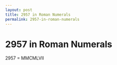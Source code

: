 ```yaml
---
layout: post
title: 2957 in Roman Numerals
permalink: 2957-in-roman-numerals
---
```


# 2957 in Roman Numerals

2957 = MMCMLVII
